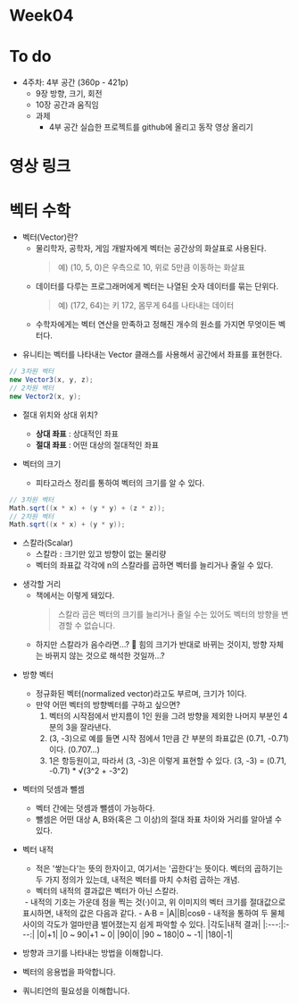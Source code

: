 # Week04

# To do
- 4주차: 4부 공간 (360p - 421p)
    - 9장 방향, 크기, 회전
    - 10장 공간과 움직임
    - 과제
        - 4부 공간 실습한 프로젝트를 github에 올리고 동작 영상 올리기

# 영상 링크


# 벡터 수학
- 벡터(Vector)란?
    - 물리학자, 공학자, 게임 개발자에게 벡터는 공간상의 화살표로 사용된다.
        > 예) (10, 5, 0)은 우측으로 10, 위로 5만큼 이동하는 화살표
    - 데이터를 다루는 프로그래머에게 벡터는 나열된 숫자 데이터를 묶는 단위다.
        > 예) (172, 64)는 키 172, 몸무게 64를 나타내는 데이터
    - 수학자에게는 벡터 연산을 만족하고 정해진 개수의 원소를 가지면 무엇이든 벡터다.

* 유니티는 벡터를 나타내는 Vector 클래스를 사용해서 공간에서 좌표를 표현한다. 

```csharp
// 3차원 벡터
new Vector3(x, y, z);
// 2차원 벡터
new Vector2(x, y);
```

- 절대 위치와 상대 위치?
    - **상대 좌표** : 상대적인 좌표
    - **절대 좌표** : 어떤 대상의 절대적인 좌표

- 벡터의 크기
    - 피타고라스 정리를 통하여 벡터의 크기를 알 수 있다.
```csharp
// 3차원 벡터
Math.sqrt((x * x) + (y * y) + (z * z));
// 2차원 벡터
Math.sqrt((x * x) + (y * y));
```
- 스칼라(Scalar)
    - 스칼라 : 크기만 있고 방향이 없는 물리량
    - 벡터의 좌표값 각각에 n의 스칼라를 곱하면 벡터를 늘리거나 줄일 수 있다.

* 생각할 거리
    - 책에서는 이렇게 돼있다.
        > 스칼라 곱은 벡터의 크기를 늘리거나 줄일 수는 있어도 벡터의 방향을 변경할 수 없습니다.
    - 하지만 스칼라가 음수라면...? 🤔 힘의 크기가 반대로 바뀌는 것이지, 방향 자체는 바뀌지 않는 것으로 해석한 것일까...?

- 방향 벡터
    - 정규화된 벡터(normalized vector)라고도 부르며, 크기가 1이다.
    - 만약 어떤 벡터의 방향벡터를 구하고 싶으면?
        1. 벡터의 시작점에서 반지름이 1인 원을 그려 방향을 제외한 나머지 부분인 4분의 3을 잘라낸다.
        2. (3, -3)으로 예를 들면 시작 점에서 1만큼 간 부분의 좌표값은 (0.71, -0.71)이다. (0.707...)
        3. 1은 항등원이고, 따라서 (3, -3)은 이렇게 표현할 수 있다. (3, -3) = (0.71, -0.71) * √(3^2 + -3^2)

- 벡터의 덧셈과 뺄셈
    - 벡터 간에는 덧셈과 뺄셈이 가능하다.
    - 뺄셈은 어떤 대상 A, B와(혹은 그 이상)의 절대 좌표 차이와 거리를 알아낼 수 있다.

- 벡터 내적
    - 적은 '쌓는다'는 뜻의 한자이고, 여기서는 '곱한다'는 뜻이다. 벡터의 곱하기는 두 가지 정의가 있는데, 내적은 벡터를 마치 수처럼 곱하는 개념.
    - 벡터의 내적의 결과값은 벡터가 아닌 스칼라.
    <img srg ="https://wikidocs.net/images/page/22384/inner_product.png">
    - 내적의 기호는 가운데 점을 찍는 것(·)이고, 위 이미지의 벡터 크기를 절대값으로 표시하면, 내적의 값은 다음과 같다.
    - A·B = |A||B|cosθ
    - 내적을 통하여 두 물체 사이의 각도가 얼마만큼 벌어졌는지 쉽게 파악할 수 있다.
        |각도|내적 결과|
        |:---:|:---:|
        |0|+1|
        |0 ~ 90|+1 ~ 0|
        |90|0|
        |90 ~ 180|0 ~ -1|
        |180|-1|

- 방향과 크기를 나타내는 방법을 이해합니다.
- 벡터의 응용법을 파악합니다.
- 쿼니티언의 필요성을 이해합니다.